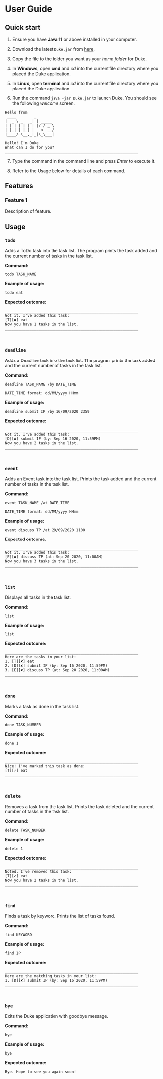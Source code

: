# User Guide

## Quick start

1. Ensure you have **Java 11** or above installed in your computer.

2. Download the latest `Duke.jar` from [here](https://github.com/dozenmatter/ip).

3. Copy the file to the folder you want as your *home folder* for Duke.

4. In **Windows**, open **cmd** and *cd* into the current file directory where you placed the Duke application.

5. In **Linux**, open **terminal** and *cd* into the current file directory where you placed the Duke application.

6. Run the command ```java -jar Duke.jar``` to launch Duke. You should see the following *welcome* screen.
```
Hello from
 ____        _        
|  _ \ _   _| | _____ 
| | | | | | | |/ / _ \
| |_| | |_| |   <  __/
|____/ \__,_|_|\_\___|

Hello! I'm Duke
What can I do for you?
____________________________________________________________
```

7. Type the command in the command line and press *Enter* to execute it.

8. Refer to the Usage below for details of each command.


## Features 

### Feature 1 
Description of feature.

## Usage

### `todo`

Adds a ToDo task into the task list. The program prints the task added and the current number of tasks in the task list.

**Command:**

`todo TASK_NAME`

**Example of usage:** 

`todo eat`

**Expected outcome:**

```
____________________________________________________________
Got it. I've added this task:
[T][✘] eat
Now you have 1 tasks in the list.
____________________________________________________________
```
<br>

### `deadline`

Adds a Deadline task into the task list. The program prints the task added and the current number of tasks in the task list.

**Command:**

`deadline TASK_NAME /by DATE_TIME`

`DATE_TIME format: dd/MM/yyyy HHmm`

**Example of usage:** 

`deadline submit IP /by 16/09/2020 2359`

**Expected outcome:**

```
____________________________________________________________
Got it. I've added this task:
[D][✘] submit IP (by: Sep 16 2020, 11:59PM)
Now you have 2 tasks in the list.
____________________________________________________________
```
<br>

### `event`

Adds an Event task into the task list. Prints the task added and the current number of tasks in the task list.

**Command:**

`event TASK_NAME /at DATE_TIME`

`DATE_TIME format: dd/MM/yyyy HHmm`

**Example of usage:** 

`event discuss TP /at 20/09/2020 1100`

**Expected outcome:**

```
____________________________________________________________
Got it. I've added this task:
[E][✘] discuss TP (at: Sep 20 2020, 11:00AM)
Now you have 3 tasks in the list.
____________________________________________________________
```
<br>

### `list`

Displays all tasks in the task list.

**Command:**

`list`

**Example of usage:** 

`list`

**Expected outcome:**

```
____________________________________________________________
Here are the tasks in your list:
1. [T][✘] eat
2. [D][✘] submit IP (by: Sep 16 2020, 11:59PM)
3. [E][✘] discuss TP (at: Sep 20 2020, 11:00AM)
____________________________________________________________

```
<br>

### `done`

Marks a task as done in the task list.

**Command:**

`done TASK_NUMBER`

**Example of usage:** 

`done 1`

**Expected outcome:**

```
____________________________________________________________
Nice! I've marked this task as done:
[T][✓] eat
____________________________________________________________

```
<br>

### `delete`

Removes a task from the task list. Prints the task deleted and the current number of tasks in the task list.

**Command:**

`delete TASK_NUMBER`

**Example of usage:** 

`delete 1`

**Expected outcome:**

```
____________________________________________________________
Noted. I've removed this task:
[T][✓] eat
Now you have 2 tasks in the list.
____________________________________________________________
```
<br>

### `find`

Finds a task by keyword. Prints the list of tasks found.

**Command:**

`find KEYWORD`

**Example of usage:** 

`find IP`

**Expected outcome:**

```
____________________________________________________________
Here are the matching tasks in your list:
1. [D][✘] submit IP (by: Sep 16 2020, 11:59PM)
____________________________________________________________
```
<br>

### `bye`

Exits the Duke application with goodbye message.

**Command:**

`bye`

**Example of usage:** 

`bye`

**Expected outcome:**

```
Bye. Hope to see you again soon!
```

